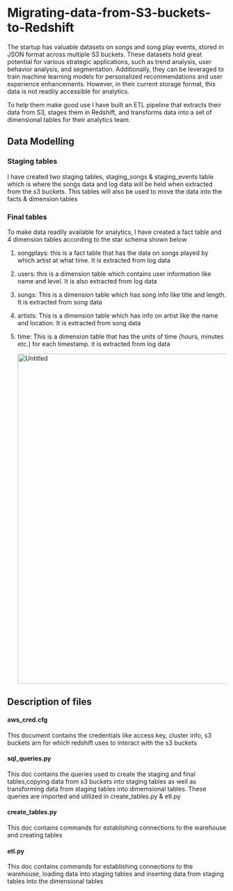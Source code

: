 # Migrating-data-from-S3-buckets-to-Redshift

The startup has valuable datasets on songs and song play events, stored in JSON format across multiple S3 buckets. These datasets hold great potential for various strategic applications, such as trend analysis, user behavior analysis, and segmentation. Additionally, they can be leveraged to train machine learning models for personalized recommendations and user experience enhancements. However, in their current storage format, this data is not readily accessible for analytics.

To help them make good use I have built an ETL pipeline that extracts their data from S3, stages them in Redshift, and transforms data into a set of dimensional tables for their analytics team.

## Data Modelling 

### Staging tables
I have created two staging tables, staging_songs & staging_events table which is where the songs data and log data will be held when extracted from the s3 buckets. This tables will also be used to move the data into the facts & dimension tables

### Final tables
To make data readily available for analytics, I have created a fact table and 4 dimension tables according to the star schema shown below 
1. songplays: this is a fact table that has the data on songs played by which artist at what time. It is extracted from log data
2. users: this is a dimension table which contains user information like name and level. It is also extracted from log data
3. songs: This is a dimension table which  has song info like title and length. It is extracted from song data
4. artists: This is a dimension table which has info on artist like the name and location. It is extracted from song data
5. time: This is a dimension table that has the units of time (hours, minutes etc.) for each timestamp. it is extracted from log data

   <img width="758" alt="Untitled" src="https://github.com/Olaitan94/Migrating-data-from-S3-buckets-to-Redshift/assets/93266165/fa954839-443e-4525-bb01-3f197262f8bb">


## Description of files
#### aws_cred.cfg
This document contains the credentials like access key, cluster info, s3 buckets arn for which redshift uses to interact with the s3 buckets 

#### sql_queries.py
This doc contains the queries used to create the staging and final tables,copying data from s3 buckets into staging tables as well as transforming data from staging tables into dimemsional tables. These queries are imported and utilized in create_tables.py & etl.py

#### create_tables.py
This doc contains commands for establishing connections to the warehouse and creating tables

#### etl.py
This doc contains commands for establishing connections to the warehouse, loading data into staging tables and inserting data from staging tables into the dimensional tables








